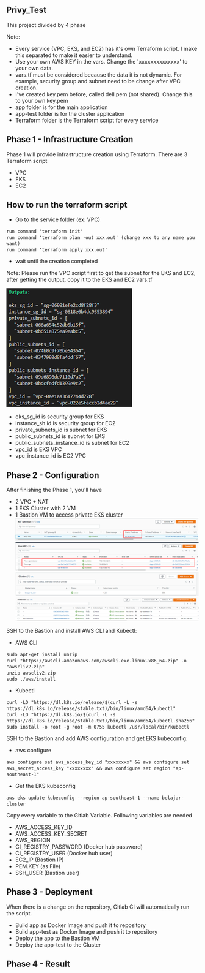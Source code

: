 ## Privy_Test
This project divided by 4 phase

Note:
- Every service (VPC, EKS, and EC2) has it's own Terraform script. I make this separated to make it easier to understand.
- Use your own AWS KEY in the vars. Change the 'xxxxxxxxxxxxxx' to your own data.
- vars.tf must be considered because the data it is not dynamic. For example, security group and subnet need to be change after VPC creation.
- I've created key.pem before, called dell.pem (not shared). Change this to your own key.pem
- app folder is for the main application
- app-test folder is for the cluster application
- Terraform folder is the Terraform script for every service

## Phase 1 - Infrastructure Creation
Phase 1 will provide infrastructure creation using Terraform.
There are 3 Terraform script
- VPC
- EKS
- EC2

## How to run the terraform script
- Go to the service folder (ex: VPC)
```
run command 'terraform init'
run command 'terraform plan -out xxx.out' (change xxx to any name you want)
run command 'terraform apply xxx.out'
```
- wait until the creation completed

Note: Please run the VPC script first to get the subnet for the EKS and EC2, after getting the output, copy it to the EKS and EC2 vars.tf

![My Image](screenshot/vpc_output.png)
- eks_sg_id is security group for EKS
- instance_sh id is security group for EC2
- private_subnets_id is subnet for EKS
- public_subnets_id is subnet for EKS
- public_subnets_instance_id is subnet for EC2
- vpc_id is EKS VPC
- vpc_instance_id is EC2 VPC

## Phase 2 - Configuration
After finishing the Phase 1, you'll have
- 2 VPC + NAT
- 1 EKS Cluster with 2 VM
- 1 Bastion VM to access private EKS cluster
![My Image](screenshot/nat_ip.png)
![My Image](screenshot/vpc_list.png)
![My Image](screenshot/eks_list.png)
![My Image](screenshot/ec2_list.png)

SSH to the Bastion and install AWS CLI and Kubectl:
- AWS CLI
```
sudo apt-get install unzip
curl "https://awscli.amazonaws.com/awscli-exe-linux-x86_64.zip" -o "awscliv2.zip"
unzip awscliv2.zip
sudo ./aws/install
```

- Kubectl
```
curl -LO "https://dl.k8s.io/release/$(curl -L -s https://dl.k8s.io/release/stable.txt)/bin/linux/amd64/kubectl"
curl -LO "https://dl.k8s.io/$(curl -L -s https://dl.k8s.io/release/stable.txt)/bin/linux/amd64/kubectl.sha256"
sudo install -o root -g root -m 0755 kubectl /usr/local/bin/kubectl
```

SSH to the Bastion and add AWS configuration and get EKS kubeconfig:
- aws configure
```
aws configure set aws_access_key_id "xxxxxxxx" && aws configure set aws_secret_access_key "xxxxxxxx" && aws configure set region "ap-southeast-1"
```

- Get the EKS kubeconfig
```
aws eks update-kubeconfig --region ap-southeast-1 --name belajar-cluster
```

Copy every variable to the Gitlab Variable. Following variables are needed
- AWS_ACCESS_KEY_ID
- AWS_ACCESS_KEY_SECRET
- AWS_REGION
- CI_REGISTRY_PASSWORD (Docker hub password)
- CI_REGISTRY_USER (Docker hub user)
- EC2_IP (Bastion IP)
- PEM.KEY (as File)
- SSH_USER (Bastion user)

## Phase 3 - Deployment
When there is a change on the repository, Gitlab CI will automatically run the script.
- Build app as Docker Image and push it to repository
- Build app-test as Docker Image and push it to repository
- Deploy the app to the Bastion VM
- Deploy the app-test to the Cluster

## Phase 4 - Result

